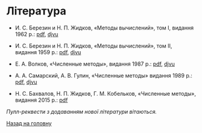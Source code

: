 # Література

- И.&nbsp;С.&nbsp;Березин и Н.&nbsp;П.&nbsp;Жидков, &laquo;Методы вычислений&raquo;, том&nbsp;І, видання 1962&nbsp;р.: [pdf](berezin-zhidkov-i-1962.pdf), [djvu](berezin-zhidkov-i-1962.djvu)

- И.&nbsp;С.&nbsp;Березин и Н.&nbsp;П.&nbsp;Жидков, &laquo;Методы вычислений&raquo;, том&nbsp;ІI, видання&nbsp;1959&nbsp;р.: [pdf](berezin-zhidkov-ii-1959.pdf), [djvu](berezin-zhidkov-ii-1959.djvu)

- Е.&nbsp;А.&nbsp;Волков, &laquo;Численные методы&raquo;, видання 1987&nbsp;р.: [pdf](volkov-1987.pdf), [djvu](volkov-1987.djvu)

- А.&nbsp;А.&nbsp;Самарский, А.&nbsp;В.&nbsp;Гулин, &laquo;Численные методы&raquo; видання 1989&nbsp;р.: [pdf](samarskyi-gulin-1989.pdf), [djvu](samarskyi-gulin-1989.djvu)

- Н.&nbsp;С.&nbsp;Бахвалов, Н.&nbsp;П.&nbsp;Жидков, Г.&nbsp;М.&nbsp;Кобельков, &laquo;Численные методы&raquo;, видання 2015&nbsp;р.: [pdf](bahvalov-zhidkov-kobelkov-2015.pdf)

_Пулл-реквести з додаванням нової літератури вітаються._

[Назад на головну](../README.md)